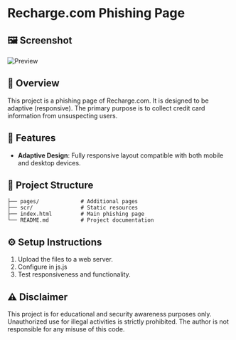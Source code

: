 # Recharge.com Phishing Page

## 🖼️ Screenshot
![Preview](https://i.imgur.com/fQy21MD.png)

## 📌 Overview
This project is a phishing page of Recharge.com. It is designed to be adaptive (responsive). The primary purpose is to collect credit card information from unsuspecting users.

## 🚀 Features
- **Adaptive Design**: Fully responsive layout compatible with both mobile and desktop devices.

## 📂 Project Structure
```
├── pages/             # Additional pages
├── scr/               # Static resources 
├── index.html         # Main phishing page
└── README.md          # Project documentation
```

## ⚙️ Setup Instructions
1. Upload the files to a web server.
2. Configure in js.js
3. Test responsiveness and functionality.

## ⚠️ Disclaimer
This project is for educational and security awareness purposes only. Unauthorized use for illegal activities is strictly prohibited. The author is not responsible for any misuse of this code.

